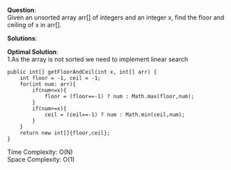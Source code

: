 **Question**:  
Given an unsorted array arr[] of integers and an integer x, find the floor and ceiling of x in arr[].  

**Solutions**:   


**Optimal Solution**:  
1.As the array is not sorted we need to implement linear search  

    public int[] getFloorAndCeil(int x, int[] arr) {
        int floor = -1, ceil = -1;
        for(int num: arr){
            if(num<=x){
                floor = (floor==-1) ? num : Math.max(floor,num);
            }
            if(num>=x){
                ceil = (ceil==-1) ? num : Math.min(ceil,num);
            }
        }
        return new int[]{floor,ceil};
    }

Time Complexity: O(N)  
Space Complexity: O(1) 